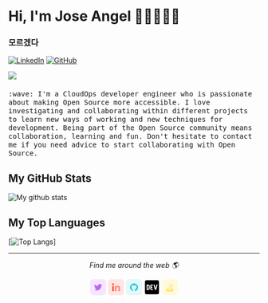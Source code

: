 # Hi, I'm Jose Angel   🤟🏻👨🏻‍💻
### 모르겠다
<p>
<a href="https://www.linkedin.com/in/joseangelmunoz"><img src="https://img.shields.io/badge/LinkedIn--_.svg?style=social&logo=linkedin" alt="LinkedIn"></a>
<a href="https://github.com/imjoseangel"><img src="https://img.shields.io/github/followers/imjoseangel.svg?label=GitHub&style=social" alt="GitHub"></a>
</p>

<p>
  <img src="https://github.githubassets.com/images/mona-whisper.gif" width="27px">
  <br><br>
  <samp>
    :wave: I'm a CloudOps developer engineer who is passionate about making Open Source more accessible. I love investigating and collaborating within different projects to learn new ways of working and new techniques for development. Being part of the Open Source community means collaboration, learning and fun. Don't hesitate to contact me if you need advice to start collaborating with Open Source.
  </samp>
</p>

## My GitHub Stats

![My github stats](https://github-readme-stats.vercel.app/api?username=imjoseangel&&show_icons=true&title_color=fff&icon_color=79ff97&text_color=9f9f9f&bg_color=151515)

## My Top Languages

[![Top Langs](https://github-readme-stats.vercel.app/api/top-langs/?username=imjoseangel&hide=html&hide=jupyter&layout=compact&&theme=radical)]

<hr>
<p align="center">
  <i>Find me around the web 🌎</i>
  <p align="center">
    <a href="https://twitter.com/imjoseangel" alt="Twitter"><img src="https://github.com/imjoseangel/imjoseangel/blob/master/images/twitter.png"></a>
    <a href="https://www.linkedin.com/in/joseangelmunoz/" alt="Linkedin"><img src="https://github.com/imjoseangel/imjoseangel/blob/master/images/linkedin.png"></a>
    <a href="https://github.com/imjoseangel" alt="GitHub"><img src="https://github.com/imjoseangel/imjoseangel/blob/master/images/github.png"></a>
    <a href="https://dev.to/imjoseangel" alt="Dev"><img src="https://github.com/imjoseangel/imjoseangel/blob/master/images/dev.png"></a>
    <a href="https://stackoverflow.com/cv/imjoseangel" alt="StackOverflow"><img src="https://github.com/imjoseangel/imjoseangel/blob/master/images/stackoverflow.png"></a>
  </p>
</p>

<!--
**imjoseangel/imjoseangel** is a ✨ _special_ ✨ repository because its `README.md` (this file) appears on your GitHub profile.

Here are some ideas to get you started:

- 🔭 I’m currently working on ...
- 🌱 I’m currently learning ...
- 👯 I’m looking to collaborate on ...
- 🤔 I’m looking for help with ...
- 💬 Ask me about ...
- 📫 How to reach me: ...
- 😄 Pronouns: ...
- ⚡ Fun fact: ...

## Find me around the web 🌎:
<p>
  <samp>
- Sharing updates on <a href="https://www.linkedin.com/in/joseangelmunoz/">LinkedIn</a> 💼
<br>- Collaborating on <a href="https://github.com/imjoseangel/">GitHub</a> 🍄
  </samp>
</p>

![Contribution Stats](https://github-contribution-stats.vercel.app/api/?username=imjoseangel)
-->
